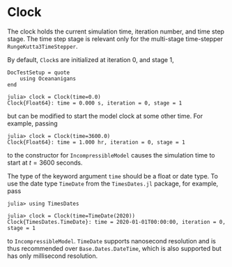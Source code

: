 # Clock

The clock holds the current simulation time, iteration number, and time step stage.
The time step stage is relevant only for the multi-stage time-stepper `RungeKutta3TimeStepper`.

By default, `Clock`s are initialized at iteration 0, and stage 1,

```@meta
DocTestSetup = quote
    using Oceananigans
end
```

```jldoctest
julia> clock = Clock(time=0.0)
Clock{Float64}: time = 0.000 s, iteration = 0, stage = 1
```

but can be modified to start the model clock at some other time.
For example, passing

```jldoctest
julia> clock = Clock(time=3600.0)
Clock{Float64}: time = 1.000 hr, iteration = 0, stage = 1
```

to the constructor for `IncompressibleModel` causes the simulation
time to start at $t = 3600$ seconds.

The type of the keyword argument `time` should be a float or date type.
To use the date type `TimeDate` from the `TimesDates.jl` package,
for example, pass

```jldoctest
julia> using TimesDates

julia> clock = Clock(time=TimeDate(2020))
Clock{TimesDates.TimeDate}: time = 2020-01-01T00:00:00, iteration = 0, stage = 1
```

to `IncompressibleModel`.
`TimeDate` supports nanosecond resolution and is thus recommended over `Base.Dates.DateTime`,
which is also supported but has only millisecond resolution.
